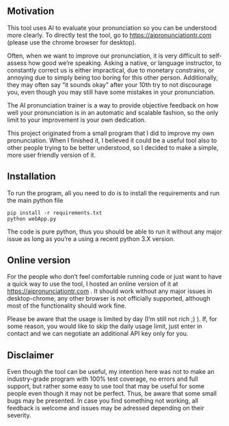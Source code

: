 ## Motivation
This tool uses AI to evaluate your pronunciation so you can be understood more clearly. To directly test the tool, go to https://aipronunciationtr.com (please use the chrome browser for desktop). 

Often, when we want to improve our pronunciation, it is very difficult to self-assess how good we’re speaking. Asking a native, or language instructor, to constantly correct us is either impractical, due to monetary constrains, or annoying due to simply being too boring for this other person. Additionally, they may often say “it sounds okay” after your 10th try to not discourage you, even though you may still have some mistakes in your pronunciation. 

The AI pronunciation trainer is a way to provide objective feedback on how well your pronunciation is in an automatic and scalable fashion, so the only limit to your improvement is your own dedication. 

This project originated from a small program that I did to improve my own pronunciation.  When I finished it, I believed it could be a useful tool also to other people trying to be better understood, so I decided to make a simple, more user friendly version of it. 

## Installation 
To run the program, all you need to do is to install the requirements and run the main python file
```
pip install -r requirements.txt
python webApp.py
```
The code is pure python, thus you should be able to run it without any major issue as long as you’re a using a recent python 3.X version.  

## Online version
For the people who don’t feel comfortable running code or just want to have a quick way to use the tool, I hosted an online version of it at https://aipronunciationtr.com . It should work without any major issues in desktop-chrome, any other browser is not officially supported, although most of the functionality should work fine. 
 
Please be aware that the usage is limited by day (I’m still not rich ;) ). If, for some reason, you would like to skip the daily usage limit, just enter in contact and we can negotiate an additional API key only for you. 

## Disclaimer 
Even though the tool can be useful, my intention here was not to make an industry-grade program with 100% test coverage, no errors and full support, but rather some easy to use tool that may be useful for some people even though it may not be perfect.  Thus, be aware that some small bugs may be presented. In case you find something not working, all feedback is welcome and issues may be adressed depending on their severity.